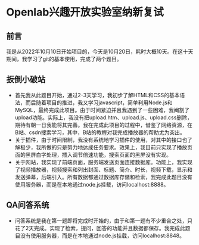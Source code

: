 # Openlab兴趣开放实验室纳新复试
## 前言
我是从2022年10月10日开始项目的，今天是10月20日，耗时大概10天。在这十天期间，我学习了git的基本使用，完成了两个题目。
## 扳倒小破站
* 首先我从此题目开始，通过2-3天学习，我初步了解HTML和CSS的基本语法，而后随着项目的推进，我又学习javascript，简单利用Node.js和MySQL，最终完成此项目。由于时间紧迫并且我遇到了一些困难，我阉割了upload功能。实际上，我没有把upload.htm、upload.js、upload.css删除，期待有朝一日我能将其完善。我在完成此项目的过程中，借鉴了网络资源，在B站、csdn搜索学习，其中，B站的教程对我完成播放器的帮助尤为突出。
* 关于插件，由于时间限制，我没有系统地学习插件的使用，对其中的接口也了解极少，我所做的只是努力地达成任务要求。效果上，我目前只实现了播放页面的黑屏白字处理，插入调节倍速功能，搜索页面的黑屏没有实现。
* 关于网站，我实现了前端页面，服务端发送页面连接数据库。功能上，我实现了视频播放器，视频搜索和列出封面、标题、简介、时长，视频下载，显示和发送弹幕，后端引入。所有数据都通过数据库存储和检索，我完成此题目没有使用服务器，而是在本地通过node.js挂载，访问localhost:8888。
## QA问答系统
* 问答系统是我在第一题即将完成时开始的，由于和第一题有不少重合之处，只花了2天完成。实现了检索，提问，回答的功能并且数据都保存。我完成此题目没有使用服务器，而是在本地通过node.js挂载，访问localhost:8848。